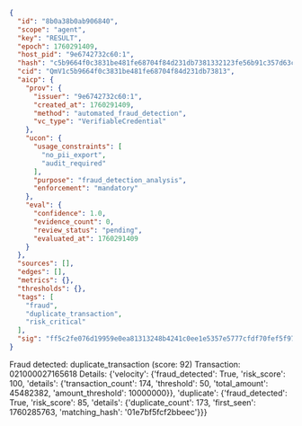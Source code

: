 ```json
{
  "id": "8b0a38b0ab906840",
  "scope": "agent",
  "key": "RESULT",
  "epoch": 1760291409,
  "host_pid": "9e6742732c60:1",
  "hash": "c5b9664f0c3831be481fe68704f84d231db7381332123fe56b91c357d63c73fa",
  "cid": "QmV1c5b9664f0c3831be481fe68704f84d231db73813",
  "aicp": {
    "prov": {
      "issuer": "9e6742732c60:1",
      "created_at": 1760291409,
      "method": "automated_fraud_detection",
      "vc_type": "VerifiableCredential"
    },
    "ucon": {
      "usage_constraints": [
        "no_pii_export",
        "audit_required"
      ],
      "purpose": "fraud_detection_analysis",
      "enforcement": "mandatory"
    },
    "eval": {
      "confidence": 1.0,
      "evidence_count": 0,
      "review_status": "pending",
      "evaluated_at": 1760291409
    }
  },
  "sources": [],
  "edges": [],
  "metrics": {},
  "thresholds": {},
  "tags": [
    "fraud",
    "duplicate_transaction",
    "risk_critical"
  ],
  "sig": "ff5c2fe076d19959e0ea81313248b4241c0ee1e5357e5777cfdf70fef5f97196"
}
```

Fraud detected: duplicate_transaction (score: 92)
Transaction: 021000027165618
Details: {'velocity': {'fraud_detected': True, 'risk_score': 100, 'details': {'transaction_count': 174, 'threshold': 50, 'total_amount': 45482382, 'amount_threshold': 10000000}}, 'duplicate': {'fraud_detected': True, 'risk_score': 85, 'details': {'duplicate_count': 173, 'first_seen': 1760285763, 'matching_hash': '01e7bf5fcf2bbeec'}}}